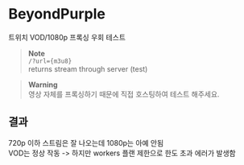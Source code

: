 # BeyondPurple
트위치 VOD/1080p 프록싱 우회 테스트

> **Note**\
> `/?url={m3u8}`\
> returns stream through server (test)

> **Warning**\
> 영상 자체를 프록싱하기 때문에 직접 호스팅하여 테스트 해주세요.

## 결과
720p 이하 스트림은 잘 나오는데 1080p는 아예 안됨\
VOD는 정상 작동 -> 하지만 workers 플랜 제한으로 한도 초과 에러가 발생함